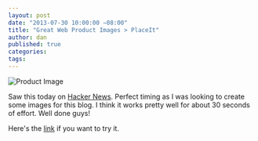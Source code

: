 ```yaml
---
layout: post
date: "2013-07-30 10:00:00 −08:00"
title: "Great Web Product Images > PlaceIt"
author: dan
published: true
categories:
tags:
---
```


<img class="img-rounded img-responsive" alt="Product Image" src="https://dl.dropboxusercontent.com/u/300203/blog-images/breezi_placeit.png">

Saw this today on [Hacker News][1].  Perfect timing as I was looking to create some images for this blog.  I think it works pretty well for about 30 seconds of effort.  Well done guys!

Here's the [link][2] if you want to try it.

[1]: https://news.ycombinator.com/news
[2]: http://placeit.breezi.com/productshots/
